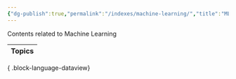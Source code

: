 ```yaml
---
{"dg-publish":true,"permalink":"/indexes/machine-learning/","title":"ML Contents","dgShowLocalGraph":true,"dgEnableSearch":true}
---
```


Contents related to Machine Learning
<br>

| Topics |
| ------ |

{ .block-language-dataview}
